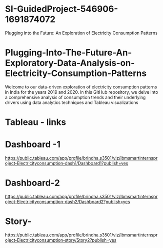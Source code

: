 # SI-GuidedProject-546906-1691874072
Plugging into the Future: An Exploration of Electricity Consumption Patterns
# Plugging-Into-The-Future-An-Exploratory-Data-Analysis-on-Electricity-Consumption-Patterns
Welcome to our data-driven exploration of electricity consumption patterns in India for the years 2019 and 2020. In this GitHub repository, we delve into a comprehensive analysis of consumption trends and their underlying drivers using data analytics techniques and Tableau visualizations

# Tableau - links

# Dashboard -1
https://public.tableau.com/app/profile/brindha.s3501/viz/Ibmsmartinternsproject-Electricityconsumption-dash1/Dashboard1?publish=yes

# Dashboard-2
https://public.tableau.com/app/profile/brindha.s3501/viz/Ibmsmartinternsproject-Electricityconsumption-dash2/Dashboard2?publish=yes

# Story-
https://public.tableau.com/app/profile/brindha.s3501/viz/Ibmsmartinternsproject-Electricityconsumption-story/Story2?publish=yes
